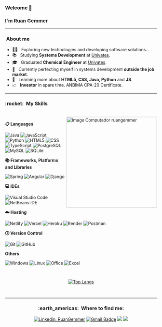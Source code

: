 ### Welcome 👋

### I'm Ruan Gemmer
<hr>

<h3>&nbsp;About me </h3>

- 💪🏼 &nbsp; Exploring new technologies and developing software solutions...
- 📚 &nbsp; Studying **Systems Development** at <a href="https://www.univates.br/">Univates</a>.
- 🎓 &nbsp; Graduated **Chemical Engineer** at <a href="https://www.univates.br/">Univates</a>.
- 💼 &nbsp; Currently perfecting myself in systems development **outside the job market**.
- 🌱 &nbsp; Learning more about **HTML5, CSS, Java, Python** and **JS**.
- 📈 &nbsp; **Investor** in spare time. ANBIMA CPA-20 Certificate.
<hr>


<h3> :rocket: &nbsp;My Skills </h3>
<br>
<img src="https://raw.githubusercontent.com/MicaelliMedeiros/micaellimedeiros/master/image/computer-illustration.png" min-width="300px" max-width="300px" width="300px" align="right" alt="Image Computador ruangemmer">


  **📋 Languages**

  ![Java](https://img.shields.io/badge/java-%23ED8B00.svg?style=for-the-badge&logo=openjdk&logoColor=white)
  ![JavaScript](https://img.shields.io/badge/JavaScript-F7DF1E?style=for-the-badge&logo=javascript&logoColor=black)
  ![Python](https://img.shields.io/badge/Python-14354C?style=for-the-badge&logo=python&logoColor=white)
  ![HTML5](https://img.shields.io/badge/HTML5-E34F26?style=for-the-badge&logo=html5&logoColor=white)
  ![CSS](https://img.shields.io/badge/CSS3-1572B6?style=for-the-badge&logo=css3&logoColor=white)
  ![TypeScript](https://img.shields.io/badge/typescript-%23007ACC.svg?style=for-the-badge&logo=typescript&logoColor=white)
  ![PostgreSQL](https://img.shields.io/badge/PostgreSQL-316192?style=for-the-badge&logo=postgresql&logoColor=white)
  ![MySQL](https://img.shields.io/badge/mysql-%2300f.svg?style=for-the-badge&logo=mysql&logoColor=white)
  ![SQLite](https://img.shields.io/badge/sqlite-%2307405e.svg?style=for-the-badge&logo=sqlite&logoColor=white)
    
  **📚 Frameworks, Platforms and Libraries**
  
  ![Spring](https://img.shields.io/badge/Spring-6DB33F?style=for-the-badge&logo=spring&logoColor=white)
  ![Angular](https://img.shields.io/badge/angular-%23DD0031.svg?style=for-the-badge&logo=angular&logoColor=white)
  ![Django](https://img.shields.io/badge/django-%23092E20.svg?style=for-the-badge&logo=django&logoColor=white)
 
  **💻 IDEs**
  
  ![Visual Studio Code](https://img.shields.io/badge/Visual%20Studio%20Code-0078d7.svg?style=for-the-badge&logo=visual-studio-code&logoColor=white)
  ![NetBeans IDE](https://img.shields.io/badge/NetBeansIDE-1B6AC6.svg?style=for-the-badge&logo=apache-netbeans-ide&logoColor=white)


  **☁️ Hosting**
  
  ![Netlify](https://img.shields.io/badge/Netlify-00C7B7?style=for-the-badge&logo=netlify&logoColor=white)
  ![Vercel](https://img.shields.io/badge/vercel-%23000000.svg?style=for-the-badge&logo=vercel&logoColor=white)
  ![Heroku](https://img.shields.io/badge/heroku-%23430098.svg?style=for-the-badge&logo=heroku&logoColor=white)
  ![Render](https://img.shields.io/badge/Render-%46E3B7.svg?style=for-the-badge&logo=render&logoColor=white)
  ![Postman](https://img.shields.io/badge/Postman-FF6C37?style=for-the-badge&logo=postman&logoColor=white)
  
  **🕓 Version Control**
  
  ![Git](https://img.shields.io/badge/Git-E34F26?style=for-the-badge&logo=git&logoColor=white)
  ![GitHub](https://img.shields.io/badge/GitHub-100000?style=for-the-badge&logo=github&logoColor=white)

  **Others**
  
  ![Windows](https://img.shields.io/badge/Windows-017AD7?style=for-the-badge&logo=windows&logoColor=white)
  ![Linux](https://img.shields.io/badge/Linux-E34F26?style=for-the-badge&logo=linux&logoColor=black)
  ![Office](https://img.shields.io/badge/Microsoft_Office-D83B01?style=for-the-badge&logo=microsoft-office&logoColor=white)
  ![Excel](https://img.shields.io/badge/Microsoft_Excel-217346?style=for-the-badge&logo=microsoft-excel&logoColor=white)
  
<br>


<div align = "center">
  
[![Top Langs](https://github-readme-stats.vercel.app/api/top-langs/?username=ruangemmer&layout=donut)](https://github.com/ruangemmer/github-readme-stats)

<br>
<hr>

<h3> :earth_americas: &nbsp;Where to find me: </h3> 

[![Linkedin: RuanGemmer](https://img.shields.io/badge/-Linkedin-blue?style=flat-square&logo=Linkedin&logoColor=white&link=https://www.linkedin.com/in/ruangemmer/)](https://www.linkedin.com/in/ruangemmer/)
[![Gmail Badge](https://img.shields.io/badge/-Email-006bed?style=flat-square&logo=Gmail&logoColor=white&link=mailto:ruangemmer@hotmail.com)](mailto:ruangemmer@hotmail.com)
 <a href="https://api.whatsapp.com/send?phone=5551996861867" alt="WhatsApp">
  <img src="https://img.shields.io/badge/-WhatsApp-25d366?style=flat-square&labelColor=25d366&logo=whatsapp&logoColor=white&link=https://api.whatsapp.com/send?phone=5551996861867"/></a>
  <a href="https://www.instagram.com/ruangemmer/" alt="Instagram">
  <img src="https://img.shields.io/badge/-Instagram-DF0174?style=flat-square&labelColor=DF0174&logo=instagram&logoColor=white&link=https://www.instagram.com/ruangemmer/"/></a>
</p>
